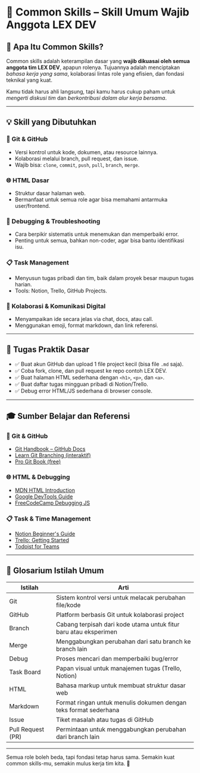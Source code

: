 # 🧰 Common Skills – Skill Umum Wajib Anggota LEX DEV

## 📌 Apa Itu Common Skills?
Common skills adalah keterampilan dasar yang **wajib dikuasai oleh semua anggota tim LEX DEV**, apapun rolenya. Tujuannya adalah menciptakan *bahasa kerja yang sama*, kolaborasi lintas role yang efisien, dan fondasi teknikal yang kuat.

Kamu tidak harus ahli langsung, tapi kamu harus cukup paham untuk *mengerti diskusi tim* dan *berkontribusi dalam alur kerja bersama*.

---

## 💡 Skill yang Dibutuhkan

### 🔧 Git & GitHub
- Versi kontrol untuk kode, dokumen, atau resource lainnya.
- Kolaborasi melalui branch, pull request, dan issue.
- Wajib bisa: `clone`, `commit`, `push`, `pull`, `branch`, `merge`.

### 🌐 HTML Dasar
- Struktur dasar halaman web.
- Bermanfaat untuk semua role agar bisa memahami antarmuka user/frontend.

### 🧪 Debugging & Troubleshooting
- Cara berpikir sistematis untuk menemukan dan memperbaiki error.
- Penting untuk semua, bahkan non-coder, agar bisa bantu identifikasi isu.

### 📋 Task Management
- Menyusun tugas pribadi dan tim, baik dalam proyek besar maupun tugas harian.
- Tools: Notion, Trello, GitHub Projects.

### 🧠 Kolaborasi & Komunikasi Digital
- Menyampaikan ide secara jelas via chat, docs, atau call.
- Menggunakan emoji, format markdown, dan link referensi.

---

## 🧪 Tugas Praktik Dasar

- ✅ Buat akun GitHub dan upload 1 file project kecil (bisa file `.md` saja).
- ✅ Coba fork, clone, dan pull request ke repo contoh LEX DEV.
- ✅ Buat halaman HTML sederhana dengan `<h1>`, `<p>`, dan `<a>`.
- ✅ Buat daftar tugas mingguan pribadi di Notion/Trello.
- ✅ Debug error HTML/JS sederhana di browser console.

---

## 🎓 Sumber Belajar dan Referensi

### 📘 Git & GitHub
- [Git Handbook – GitHub Docs](https://docs.github.com/en/get-started/using-git)
- [Learn Git Branching (interaktif)](https://learngitbranching.js.org/)
- [Pro Git Book (free)](https://git-scm.com/book/en/v2)

### 🌐 HTML & Debugging
- [MDN HTML Introduction](https://developer.mozilla.org/en-US/docs/Web/HTML)
- [Google DevTools Guide](https://developer.chrome.com/docs/devtools/)
- [FreeCodeCamp Debugging JS](https://www.freecodecamp.org/learn/javascript-algorithms-and-data-structures/debugging/)

### 📋 Task & Time Management
- [Notion Beginner's Guide](https://www.notion.so/guides)
- [Trello: Getting Started](https://trello.com/guide)
- [Todoist for Teams](https://todoist.com/productivity-methods)

---

## 📖 Glosarium Istilah Umum

| Istilah | Arti |
|--------|------|
| Git | Sistem kontrol versi untuk melacak perubahan file/kode |
| GitHub | Platform berbasis Git untuk kolaborasi project |
| Branch | Cabang terpisah dari kode utama untuk fitur baru atau eksperimen |
| Merge | Menggabungkan perubahan dari satu branch ke branch lain |
| Debug | Proses mencari dan memperbaiki bug/error |
| Task Board | Papan visual untuk manajemen tugas (Trello, Notion) |
| HTML | Bahasa markup untuk membuat struktur dasar web |
| Markdown | Format ringan untuk menulis dokumen dengan teks format sederhana |
| Issue | Tiket masalah atau tugas di GitHub |
| Pull Request (PR) | Permintaan untuk menggabungkan perubahan dari branch lain |

---

Semua role boleh beda, tapi fondasi tetap harus sama. Semakin kuat common skills-mu, semakin mulus kerja tim kita. 🚀
